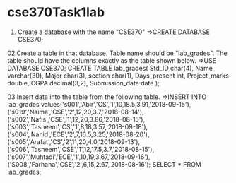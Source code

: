 # cse370Task1lab
01. Create a database with the name "CSE370"
=>CREATE DATABASE CSE370;

02.Create a table in that database. Table name should be "lab_grades". The table should have the columns exactly as the table shown below. 
=>USE DATABASE CSE370;
CREATE TABLE lab_grades(
Std_ID char(4),
Name varchar(30),
Major char(3),
section char(1),
Days_present int,
Project_marks double,
CGPA decimal(3,2),
Submission_date date
);

03.Insert data into the table from the following table. 
=>INSERT INTO lab_grades values('s001','Abir','CS','1',10,18.5,3.91,'2018-09-15'),
('s019','Naima','CSE','2',12,20,3.7,'2018-08-14'),
('s002','Nafis','CSE','1',12,20,3.86,'2018-08-15'),
('s003','Tasneem','CS','1',8,18,3.57,'2018-09-18'),
('s004','Nahid','ECE','2',7,16.5,3.25,'2018-08-20'),
('s005','Arafat','CS','2',11,20,4.0,'2018-09-13'),
('s006','Tasneem','CSE','1',12,17.5,3.7,'2018-08-15'),
('s007','Muhtadi','ECE','1',10,19,3.67,'2018-09-16'),
('S008','Farhana','CSE','2',6,15,2.67,'2018-08-16');
SELECT * FROM lab_grades;
